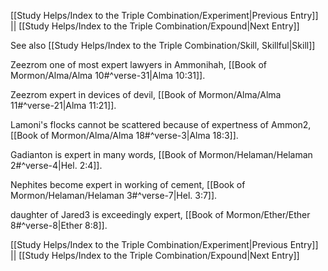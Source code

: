 [[Study Helps/Index to the Triple Combination/Experiment|Previous Entry]]  ||  [[Study Helps/Index to the Triple Combination/Expound|Next Entry]]

 See also [[Study Helps/Index to the Triple Combination/Skill, Skillful|Skill]]

 Zeezrom one of most expert lawyers in Ammonihah, [[Book of Mormon/Alma/Alma 10#^verse-31|Alma 10:31]].

 Zeezrom expert in devices of devil, [[Book of Mormon/Alma/Alma 11#^verse-21|Alma 11:21]].

 Lamoni's flocks cannot be scattered because of expertness of Ammon2, [[Book of Mormon/Alma/Alma 18#^verse-3|Alma 18:3]].

 Gadianton is expert in many words, [[Book of Mormon/Helaman/Helaman 2#^verse-4|Hel. 2:4]].

 Nephites become expert in working of cement, [[Book of Mormon/Helaman/Helaman 3#^verse-7|Hel. 3:7]].

 daughter of Jared3 is exceedingly expert, [[Book of Mormon/Ether/Ether 8#^verse-8|Ether 8:8]].

[[Study Helps/Index to the Triple Combination/Experiment|Previous Entry]]  ||  [[Study Helps/Index to the Triple Combination/Expound|Next Entry]]